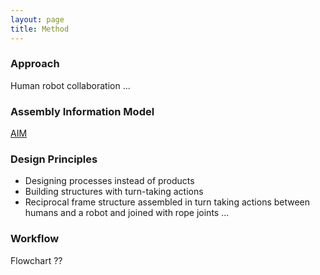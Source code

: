 ```yaml
---
layout: page
title: Method
---
```


### Approach
Human robot collaboration ...

### Assembly Information Model
[AIM]({{site.baseurl}}_method/aim.md)

### Design Principles
* Designing processes instead of products
* Building structures with turn-taking actions
* Reciprocal frame structure assembled in turn taking actions between humans and a robot and joined with rope joints ...


### Workflow
Flowchart ??
